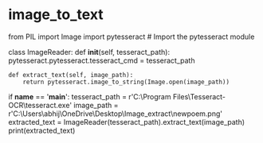 # image_to_text
from PIL import Image
import pytesseract  # Import the pytesseract module

class ImageReader:
    def __init__(self, tesseract_path):
        pytesseract.pytesseract.tesseract_cmd = tesseract_path

    def extract_text(self, image_path):
        return pytesseract.image_to_string(Image.open(image_path))

if __name__ == '__main__':
    tesseract_path = r'C:\Program Files\Tesseract-OCR\tesseract.exe'
    image_path = r'C:\Users\abhij\OneDrive\Desktop\Image_extract\newpoem.png'
    extracted_text = ImageReader(tesseract_path).extract_text(image_path)
    print(extracted_text)
